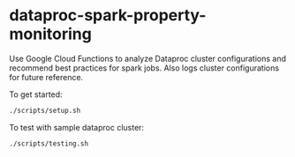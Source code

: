 # dataproc-spark-property-monitoring
Use Google Cloud Functions to analyze Dataproc cluster configurations and recommend best practices for spark jobs.  Also logs cluster configurations for future reference.

To get started:

```bash
./scripts/setup.sh
```

To test with sample dataproc cluster:

```
./scripts/testing.sh
```
